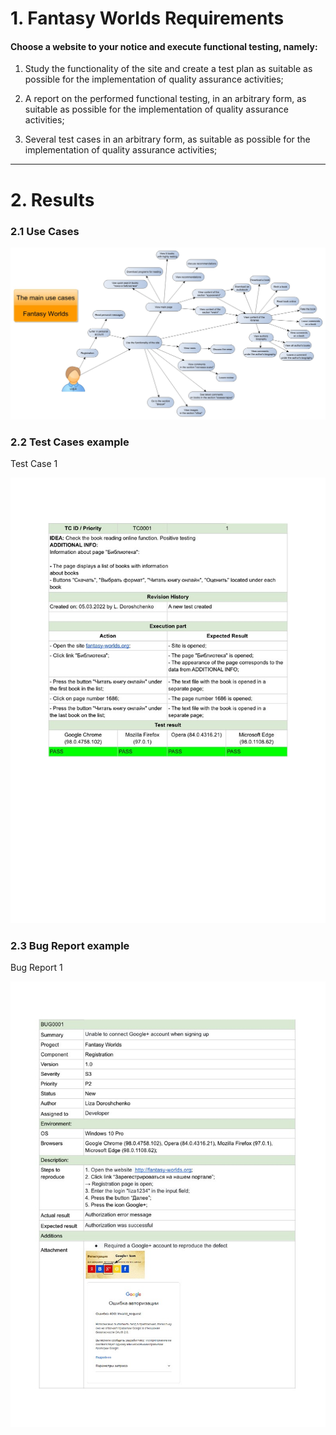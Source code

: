 # 1. Fantasy Worlds Requirements

#### Choose a website to your notice and execute functional testing, namely:

1. Study the functionality of the site and create a test plan  as suitable as possible for the implementation of quality assurance activities;

2. A report on the performed functional testing, in an arbitrary form, as suitable as possible for the implementation of quality assurance activities;

3. Several test cases in an arbitrary form, as suitable as possible for the implementation of quality assurance activities;

___
# 2. Results

### 2.1 Use Cases


![Use Cases!](UseCases.jpg)

### 2.2  Test Cases example

Test Case 1

![Test case Cases1!](TestCase1.jpg)

### 2.3 Bug Report example

Bug Report 1

![Bug Repoet1!](BugReport.jpg)


